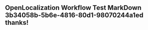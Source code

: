 <properties
ms.topic="hero-topic"
ms.test1="hero-topic"
ms.test2="test"/>

## OpenLocalization Workflow Test MarkDown 3b34058b-5b6e-4816-80d1-98070244a1ed thanks!
